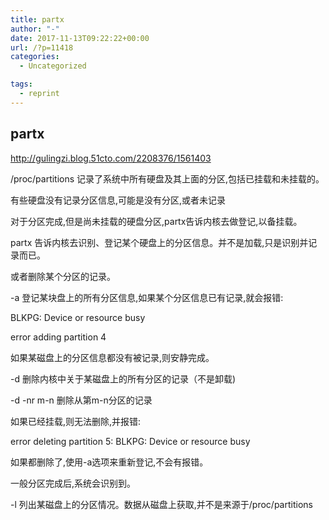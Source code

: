 ```yaml
---
title: partx
author: "-"
date: 2017-11-13T09:22:22+00:00
url: /?p=11418
categories:
  - Uncategorized

tags:
  - reprint
---
```

## partx
http://gulingzi.blog.51cto.com/2208376/1561403

/proc/partitions 记录了系统中所有硬盘及其上面的分区,包括已挂载和未挂载的。
  
有些硬盘没有记录分区信息,可能是没有分区,或者未记录

对于分区完成,但是尚未挂载的硬盘分区,partx告诉内核去做登记,以备挂载。
  
partx 告诉内核去识别、登记某个硬盘上的分区信息。并不是加载,只是识别并记录而已。
      
或者删除某个分区的记录。

-a 登记某块盘上的所有分区信息,如果某个分区信息已有记录,就会报错: 
    
BLKPG: Device or resource busy
    
error adding partition 4

如果某磁盘上的分区信息都没有被记录,则安静完成。

-d 删除内核中关于某磁盘上的所有分区的记录（不是卸载) 
  
-d -nr m-n 删除从第m-n分区的记录

如果已经挂载,则无法删除,并报错: 
  
error deleting partition 5: BLKPG: Device or resource busy

如果都删除了,使用-a选项来重新登记,不会有报错。

一般分区完成后,系统会识别到。

-l 列出某磁盘上的分区情况。数据从磁盘上获取,并不是来源于/proc/partitions